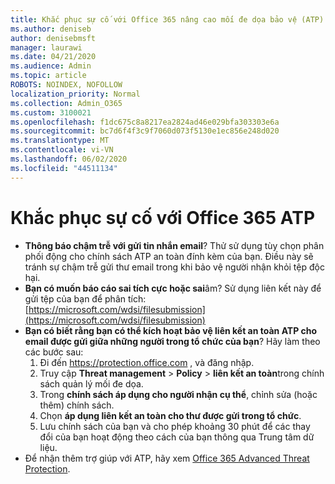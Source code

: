 ```yaml
---
title: Khắc phục sự cố với Office 365 nâng cao mối đe dọa bảo vệ (ATP)
ms.author: deniseb
author: denisebmsft
manager: laurawi
ms.date: 04/21/2020
ms.audience: Admin
ms.topic: article
ROBOTS: NOINDEX, NOFOLLOW
localization_priority: Normal
ms.collection: Admin_O365
ms.custom: 3100021
ms.openlocfilehash: f1dc675c8a8217ea2824ad46e029bfa303303e6a
ms.sourcegitcommit: bc7d6f4f3c9f7060d073f5130e1ec856e248d020
ms.translationtype: MT
ms.contentlocale: vi-VN
ms.lasthandoff: 06/02/2020
ms.locfileid: "44511134"
---
```

# <a name="troubleshoot-issues-with-office-365-atp"></a>Khắc phục sự cố với Office 365 ATP

- **Thông báo chậm trễ với gửi tin nhắn email**? Thử sử dụng tùy chọn phân phối động cho chính sách ATP an toàn đính kèm của bạn. Điều này sẽ tránh sự chậm trễ gửi thư email trong khi bảo vệ người nhận khỏi tệp độc hại.
- **Bạn có muốn báo cáo sai tích cực hoặc sai**âm? Sử dụng liên kết này để gửi tệp của bạn để phân tích:[https://microsoft.com/wdsi/filesubmission](https://microsoft.com/wdsi/filesubmission)
- **Bạn có biết rằng bạn có thể kích hoạt bảo vệ liên kết an toàn ATP cho email được gửi giữa những người trong tổ chức của bạn**? Hãy làm theo các bước sau:
    1. Đi đến https://protection.office.com , và đăng nhập.
    2. Truy cập **Threat management**  >  **Policy**  >  **liên kết an toàn**trong chính sách quản lý mối đe dọa.
    3. Trong **chính sách áp dụng cho người nhận cụ thể**, chỉnh sửa (hoặc thêm) chính sách.
    4. Chọn **áp dụng liên kết an toàn cho thư được gửi trong tổ chức**.
    5. Lưu chính sách của bạn và cho phép khoảng 30 phút để các thay đổi của bạn hoạt động theo cách của bạn thông qua Trung tâm dữ liệu.
- Để nhận thêm trợ giúp với ATP, hãy xem [Office 365 Advanced Threat Protection](https://docs.microsoft.com/microsoft-365/security/office-365-security/office-365-atp).
